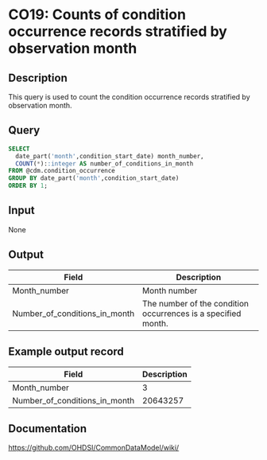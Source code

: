 <!---
Group:condition occurrence
Name:CO19 Counts of condition occurrence records stratified by observation month
Author:Patrick Ryan
CDM Version: 5.3
-->

# CO19: Counts of condition occurrence records stratified by observation month

## Description
This query is used to count the condition occurrence records stratified by observation month.

## Query
```sql
SELECT 
  date_part('month',condition_start_date) month_number, 
  COUNT(*)::integer AS number_of_conditions_in_month
FROM @cdm.condition_occurrence
GROUP BY date_part('month',condition_start_date)
ORDER BY 1;
```

## Input

None

## Output

| Field |  Description |
| --- | --- |
| Month_number | Month number |
| Number_of_conditions_in_month |  The number of the condition occurrences is a specified month. |

## Example output record

|  Field |  Description |
| --- | --- |
| Month_number |  3 |
| Number_of_conditions_in_month |  20643257 |


## Documentation
https://github.com/OHDSI/CommonDataModel/wiki/
